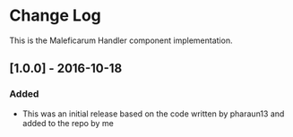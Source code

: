 # Change Log
This is the Maleficarum Handler component implementation. 

## [1.0.0] - 2016-10-18
### Added
- This was an initial release based on the code written by pharaun13 and added to the repo by me
